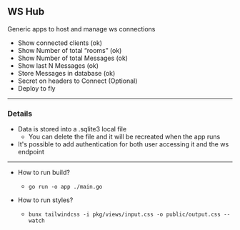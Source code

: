 ## WS Hub

Generic apps to host and manage ws connections

- Show connected clients (ok)
- Show Number of total “rooms” (ok)
- Show Number of total Messages (ok)
- Show last N Messages (ok)
- Store Messages in database (ok)
- Secret on headers to Connect (Optional)
- Deploy to fly

---

### Details

- Data is stored into a .sqlite3 local file
   - You can delete the file and it will be recreated when the app runs
- It's possible to add authentication for both user accessing it and the ws endpoint

---

- How to run build?
  - `go run -o app ./main.go`

- How to run styles?
  - `bunx tailwindcss -i pkg/views/input.css -o public/output.css --watch`
